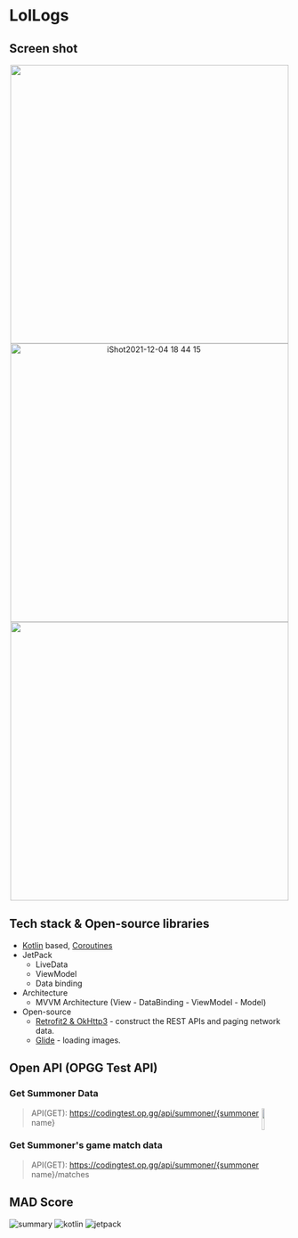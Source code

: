 # LolLogs

## Screen shot

<div align="center">
  
<img height="500" src="https://user-images.githubusercontent.com/35194820/145919148-e343a615-4129-4a61-8be3-69b817ca1f6b.png">
<img height="500" alt="iShot2021-12-04 18 44 15" src="https://user-images.githubusercontent.com/35194820/145919131-5c2b81fb-c317-4eea-8303-1b7e5c395e8f.png">
<img height="500" src="https://user-images.githubusercontent.com/35194820/145919121-f277985a-2fa2-4692-ab9e-f973f72c2e34.gif">
</div>

## Tech stack & Open-source libraries

- [Kotlin](https://kotlinlang.org/) based, [Coroutines](https://github.com/Kotlin/kotlinx.coroutines)
- JetPack
  - LiveData
  - ViewModel
  - Data binding
- Architecture
  - MVVM Architecture (View - DataBinding - ViewModel - Model)
- Open-source
  - [Retrofit2 & OkHttp3](https://github.com/square/retrofit) - construct the REST APIs and paging network data.
  - [Glide](https://github.com/bumptech/glide) - loading images.

## Open API (OPGG Test API)

### Get Summoner Data

<img src="https://pbs.twimg.com/profile_images/1258584949596119040/JJMKHIAg_400x400.jpg" align="right" width="10%"/>

> API(GET): https://codingtest.op.gg/api/summoner/{summoner name}

### Get Summoner's game match data

> API(GET): https://codingtest.op.gg/api/summoner/{summoner name}/matches

## MAD Score

![summary](https://user-images.githubusercontent.com/35194820/145917887-80ba15c1-4340-4478-87e0-c8be48c57a1c.png)
![kotlin](https://user-images.githubusercontent.com/35194820/145917882-a274b025-4af9-4ba0-ac5c-a947acf8befb.png)
![jetpack](https://user-images.githubusercontent.com/35194820/145917888-9bf11066-6507-4409-b84c-4efb3f19ae0d.png)
